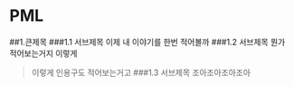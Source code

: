 # PML
##1.큰제목
###1.1 서브제목
이제 내 이야기를 한번 적어볼까
###1.2 서브제목
뭔가 적어보는거지 이렇게
> 이렇게 인용구도 적어보는거고
###1.3 서브제목
조아조아조아조아